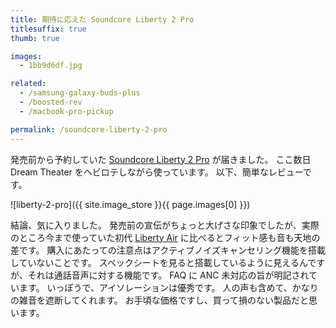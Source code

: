 ```yaml
---
title: 期待に応えた Soundcore Liberty 2 Pro
titlesuffix: true
thumb: true

images:
  - 1bb9d6df.jpg

related:
  - /samsung-galaxy-buds-plus
  - /boosted-rev
  - /macbook-pro-pickup

permalink: /soundcore-liberty-2-pro
---
```


発売前から予約していた [Soundcore Liberty 2 Pro](https://www.soundcore.com/products/variant/liberty-2-pro/A3909011) が届きました。
ここ数日 Dream Theater をヘビロテしながら使っています。
以下、簡単なレビューです。

![liberty-2-pro]({{ site.image_store }}{{ page.images[0] }})

結論、気に入りました。
発売前の宣伝がちょっと大げさな印象でしたが、実際のところ今まで使っていた初代 [Liberty Air](https://www.soundcore.com/products/variant/liberty-air/A3902011) に比べるとフィット感も音も天地の差です。
購入にあたっての注意点はアクティブノイズキャンセリング機能を搭載していないことです。
スペックシートを見ると搭載しているように見えるんですが、それは通話音声に対する機能です。
FAQ に ANC 未対応の旨が明記されています。
いっぽうで、アイソレーションは優秀です。
人の声も含めて、かなりの雑音を遮断してくれます。
お手頃な価格ですし、買って損のない製品だと思います。
